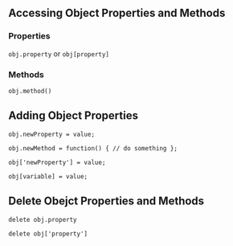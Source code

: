 ## Accessing Object Properties and Methods
### Properties
`obj.property` or `obj[property]`

### Methods
`obj.method()`

## Adding Object Properties
`obj.newProperty = value;`

`obj.newMethod = function() { // do something };`

`obj['newProperty'] = value;`

`obj[variable] = value;`


## Delete Obejct Properties and Methods
`delete obj.property`

`delete obj['property']`